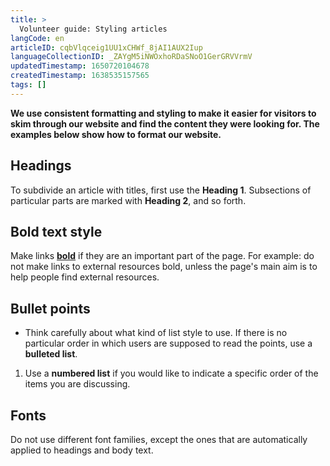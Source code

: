 ```yaml
---
title: >
  Volunteer guide: Styling articles
langCode: en
articleID: cqbVlqceig1UU1xCHWf_8jAI1AUX2Iup
languageCollectionID: _ZAYgM5iNWOxhoRDaSNoO1GerGRVVrmV
updatedTimestamp: 1650720104678
createdTimestamp: 1638535157565
tags: []
---
```


**We use consistent formatting and styling to make it easier for visitors to skim through our website and find the content they were looking for. The examples below show how to format our website.**

## Headings

To subdivide an article with titles, first use the **Heading 1**. Subsections of particular parts are marked with **Heading 2**, and so forth.

## Bold text style

Make links [**bold**](/support/writers/style/#style-guide) if they are an important part of the page. For example: do not make links to external resources bold, unless the page's main aim is to help people find external resources.

## Bullet points

-   Think carefully about what kind of list style to use. If there is no particular order in which users are supposed to read the points, use a **bulleted list**.

1.  Use a **numbered list** if you would like to indicate a specific order of the items you are discussing.

## Fonts

Do not use different font families, except the ones that are automatically applied to headings and body text.